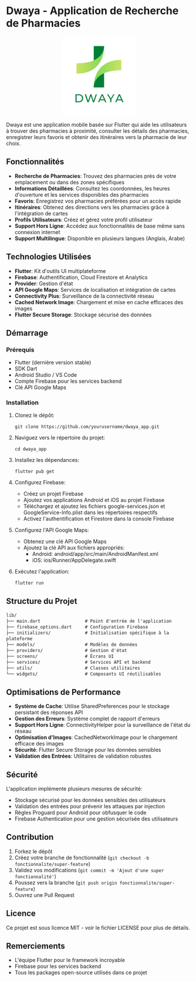 # Dwaya - Application de Recherche de Pharmacies

<p align="center">
  <img src="assets/images/logo.png" alt="Logo Dwaya" width="200"/>
</p>

Dwaya est une application mobile basée sur Flutter qui aide les utilisateurs à trouver des pharmacies à proximité, consulter les détails des pharmacies, enregistrer leurs favoris et obtenir des itinéraires vers la pharmacie de leur choix.

## Fonctionnalités

- **Recherche de Pharmacies**: Trouvez des pharmacies près de votre emplacement ou dans des zones spécifiques
- **Informations Détaillées**: Consultez les coordonnées, les heures d'ouverture et les services disponibles des pharmacies
- **Favoris**: Enregistrez vos pharmacies préférées pour un accès rapide
- **Itinéraires**: Obtenez des directions vers les pharmacies grâce à l'intégration de cartes
- **Profils Utilisateurs**: Créez et gérez votre profil utilisateur
- **Support Hors Ligne**: Accédez aux fonctionnalités de base même sans connexion internet
- **Support Multilingue**: Disponible en plusieurs langues (Anglais, Arabe)

## Technologies Utilisées

- **Flutter**: Kit d'outils UI multiplateforme
- **Firebase**: Authentification, Cloud Firestore et Analytics
- **Provider**: Gestion d'état
- **API Google Maps**: Services de localisation et intégration de cartes
- **Connectivity Plus**: Surveillance de la connectivité réseau
- **Cached Network Image**: Chargement et mise en cache efficaces des images
- **Flutter Secure Storage**: Stockage sécurisé des données

## Démarrage

### Prérequis

- Flutter (dernière version stable)
- SDK Dart
- Android Studio / VS Code
- Compte Firebase pour les services backend
- Clé API Google Maps

### Installation

1. Clonez le dépôt:
   ```
   git clone https://github.com/yourusername/dwaya_app.git
   ```

2. Naviguez vers le répertoire du projet:
   ```
   cd dwaya_app
   ```

3. Installez les dépendances:
   ```
   flutter pub get
   ```

4. Configurez Firebase:
   - Créez un projet Firebase
   - Ajoutez vos applications Android et iOS au projet Firebase
   - Téléchargez et ajoutez les fichiers google-services.json et GoogleService-Info.plist dans les répertoires respectifs
   - Activez l'authentification et Firestore dans la console Firebase

5. Configurez l'API Google Maps:
   - Obtenez une clé API Google Maps
   - Ajoutez la clé API aux fichiers appropriés:
     - Android: android/app/src/main/AndroidManifest.xml
     - iOS: ios/Runner/AppDelegate.swift

6. Exécutez l'application:
   ```
   flutter run
   ```

## Structure du Projet

```
lib/
├── main.dart                 # Point d'entrée de l'application
├── firebase_options.dart     # Configuration Firebase
├── initializers/             # Initialisation spécifique à la plateforme
├── models/                   # Modèles de données
├── providers/                # Gestion d'état
├── screens/                  # Écrans UI
├── services/                 # Services API et backend
├── utils/                    # Classes utilitaires
└── widgets/                  # Composants UI réutilisables
```

## Optimisations de Performance

- **Système de Cache**: Utilise SharedPreferences pour le stockage persistant des réponses API
- **Gestion des Erreurs**: Système complet de rapport d'erreurs
- **Support Hors Ligne**: ConnectivityHelper pour la surveillance de l'état du réseau
- **Optimisation d'Images**: CachedNetworkImage pour le chargement efficace des images
- **Sécurité**: Flutter Secure Storage pour les données sensibles
- **Validation des Entrées**: Utilitaires de validation robustes

## Sécurité

L'application implémente plusieurs mesures de sécurité:
- Stockage sécurisé pour les données sensibles des utilisateurs
- Validation des entrées pour prévenir les attaques par injection
- Règles Proguard pour Android pour obfusquer le code
- Firebase Authentication pour une gestion sécurisée des utilisateurs

## Contribution

1. Forkez le dépôt
2. Créez votre branche de fonctionnalité (`git checkout -b fonctionnalite/super-feature`)
3. Validez vos modifications (`git commit -m 'Ajout d'une super fonctionnalité'`)
4. Poussez vers la branche (`git push origin fonctionnalite/super-feature`)
5. Ouvrez une Pull Request

## Licence

Ce projet est sous licence MIT - voir le fichier LICENSE pour plus de détails.

## Remerciements

- L'équipe Flutter pour le framework incroyable
- Firebase pour les services backend
- Tous les packages open-source utilisés dans ce projet 
